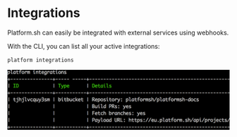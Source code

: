 Integrations
============

Platform.sh can easily be integrated with external services using
webhooks.

With the CLI, you can list all your active integrations:

```bash
platform integrations
```

![Cli Integrations](images/cli-integrations.png)
